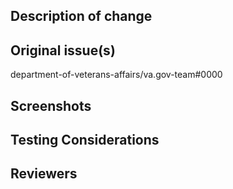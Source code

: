 ## Description of change
<!-- Please include a description of the change and context. What would a code reviewer, or a future dev, 
need to know about this PR in order to understand why this PR was created? This could include dependencies 
introduced, changes in behavior, pointers to more detailed documentation. The description should be more 
than a link to an issue.  -->

## Original issue(s)
department-of-veterans-affairs/va.gov-team#0000

## Screenshots
<!-- Please add screenshots as needed. Before/after if changes are to be compared by reviewers. -->

## Testing Considerations
<!-- Please describe testing done to verify the changes. What testing remains? Note edge cases, or special
situations that could not be tested during development. -->

## Reviewers
<!-- Please list ONLY specific folks who you think should be notified of this PR.
DF:
@jmarchi
@komaly15
@kxiao133

Ad Hoc:
@lexicalninja (Patrick S)
@kreek (Alastair - for API awareness)
@jperk51 (Jayson - for API awareness)
@jjulian (Jonathan - for high-level concerns)
-->
